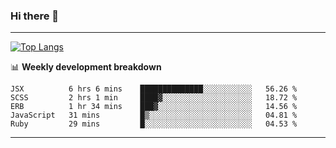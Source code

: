 ### Hi there 👋

-------
[![Top Langs](https://github-readme-stats.vercel.app/api/top-langs/?username=ashish-r)](https://github.com/anuraghazra/github-readme-stats)

📊 **Weekly development breakdown**
<!--START_SECTION:waka-->
```text
JSX          6 hrs 6 mins    ██████████████░░░░░░░░░░░   56.26 % 
SCSS         2 hrs 1 min     ████▓░░░░░░░░░░░░░░░░░░░░   18.72 % 
ERB          1 hr 34 mins    ███▓░░░░░░░░░░░░░░░░░░░░░   14.56 % 
JavaScript   31 mins         █▒░░░░░░░░░░░░░░░░░░░░░░░   04.81 % 
Ruby         29 mins         █░░░░░░░░░░░░░░░░░░░░░░░░   04.53 % 
```
<!--END_SECTION:waka-->
-------

<!--
**ashish-r/ashish-r** is a ✨ _special_ ✨ repository because its `README.md` (this file) appears on your GitHub profile.

Here are some ideas to get you started:

- 🔭 I’m currently working on ...
- 🌱 I’m currently learning ...
- 👯 I’m looking to collaborate on ...
- 🤔 I’m looking for help with ...
- 💬 Ask me about ...
- 📫 How to reach me: ...
- 😄 Pronouns: ...
- ⚡ Fun fact: ...
-->
